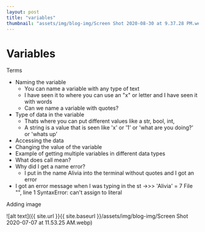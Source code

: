 ```yaml
---
layout: post
title: "variables"
thumbnail: "assets/img/blog-img/Screen Shot 2020-08-30 at 9.37.28 PM.webp"
---
```


# Variables 

Terms
- Naming the variable 
  - You can name a variable with any type of text 
  - I have seen it to where you can use an "x" or letter and I have seen it with words 
  - Can we name a variable with quotes?
- Type of data in the variable
  - Thats where you can put different values like a str, bool, int, 
  - A string is a value that is seen like 'x' or '1' or 'what are you doing?' or 'whats up'
- Accessing the data 
- Changing the value of the variable 
- Example of getting multiple variables in different data types 
- What does call mean?
- Why did I get a name error?
  - I put in the name Alivia into the terminal without quotes and I got an error 
- I got an error message when I was typing in the st
  ->>> 'Alivia' = 7
  File "<stdin>", line 1
SyntaxError: can't assign to literal

Adding image

![alt text]({{ site.url }}{{ site.baseurl }}/assets/img/blog-img/Screen Shot 2020-07-07 at 11.53.25 AM.webp)